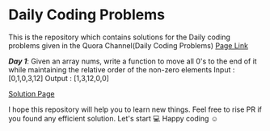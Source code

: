 # Daily Coding Problems
This is the repository which contains solutions for the Daily coding problems given in the Quora Channel(Daily Coding Problems) [Page Link](https://www.quora.com/q/dailycodingproblems)
 
***Day 1***: Given an array nums, write a function to move all 0's to the end of it while maintaining the relative order of the non-zero elements
Input :[0,1,0,3,12]
Output : [1,3,12,0,0]

[Solution Page]()

I hope this repository will help you to learn new things. Feel free to rise PR if you found any efficient solution. Let's start :computer: 
Happy coding  :relaxed:
